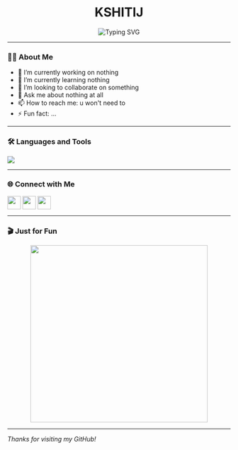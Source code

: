 <!-- Profile README.md -->

<h1 align="center">KSHITIJ</h1>

<p align="center">
  <img src="https://readme-typing-svg.demolab.com/?lines=Engineer+Is+A;Lifelong+Learner&center=true&width=380&height=45" alt="Typing SVG" />
</p>

---

### 👨‍💻 About Me

- 🔭 I’m currently working on nothing
- 🌱 I’m currently learning nothing
- 👯 I’m looking to collaborate on something
- 💬 Ask me about nothing at all
- 📫 How to reach me: u won't need to
- ⚡ Fun fact: ...

---

### 🛠️ Languages and Tools

<p align="left">
  <img src="https://skillicons.dev/icons?i=python,cpp,c,git,github,linux" />
</p>

---

### 🌐 Connect with Me

<p align="left">
  <a href="[https://linkedin.com/in/kshitij](https://www.linkedin.com/in/kshitij-%E2%80%8E-6535b9355?utm_source=share&utm_campaign=share_via&utm_content=profile&utm_medium=android_app)" target="blank"><img align="center" src="https://skillicons.dev/icons?i=linkedin" height="30" /></a>
  <a href="https://twitter.com/hexter0712" target="blank"><img align="center" src="https://skillicons.dev/icons?i=twitter" height="30" /></a>
  <a href="mailto:kshitij12032006@gmail.com"><img align="center" src="https://skillicons.dev/icons?i=gmail" height="30" /></a>
</p>

---

### 🎬 Just for Fun

<p align="center">
  <img src="https://media.giphy.com/media/qgQUggAC3Pfv687qPC/giphy.gif" width="400" />
</p>

---

_Thanks for visiting my GitHub!_
